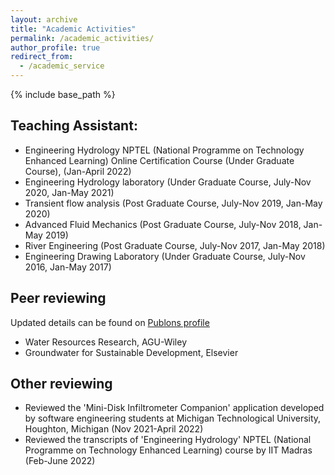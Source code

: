 ```yaml
---
layout: archive
title: "Academic Activities"
permalink: /academic_activities/
author_profile: true
redirect_from:
  - /academic_service
---
```


{% include base_path %}

## Teaching Assistant:
   * Engineering Hydrology
      NPTEL (National Programme on Technology Enhanced Learning) Online Certification Course 
      (Under Graduate Course), (Jan-April 2022)
   * Engineering Hydrology laboratory
      (Under Graduate Course, July-Nov 2020, Jan-May 2021)
   * Transient flow analysis 
      (Post Graduate Course, July-Nov 2019, Jan-May 2020)
   * Advanced Fluid Mechanics 
      (Post Graduate Course, July-Nov 2018, Jan-May 2019)
   * River Engineering 
      (Post Graduate Course, July-Nov 2017, Jan-May 2018)
   * Engineering Drawing Laboratory 
      (Under Graduate Course, July-Nov 2016, Jan-May 2017)

## Peer reviewing

Updated details can be found on [Publons profile](https://publons.com/researcher/5298547/aparimita-priyadarshini-naik/peer-review/)

* Water Resources Research, AGU-Wiley
* Groundwater for Sustainable Development, Elsevier

## Other reviewing
* Reviewed the 'Mini-Disk Infiltrometer Companion' application developed by software engineering students at Michigan Technological University, Houghton, Michigan (Nov 2021-April 2022)
* Reviewed the transcripts of 'Engineering Hydrology' NPTEL (National Programme on Technology Enhanced Learning) course by IIT Madras (Feb-June 2022) 







